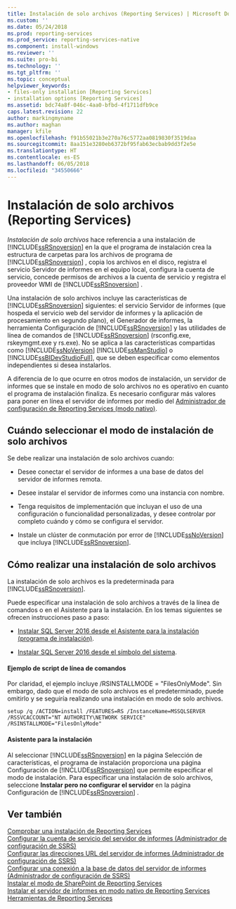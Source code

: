 ```yaml
---
title: Instalación de solo archivos (Reporting Services) | Microsoft Docs
ms.custom: ''
ms.date: 05/24/2018
ms.prod: reporting-services
ms.prod_service: reporting-services-native
ms.component: install-windows
ms.reviewer: ''
ms.suite: pro-bi
ms.technology: ''
ms.tgt_pltfrm: ''
ms.topic: conceptual
helpviewer_keywords:
- files-only installation [Reporting Services]
- installation options [Reporting Services]
ms.assetid: bdc74a8f-046c-4aa0-bfbd-4f1711dfb9ce
caps.latest.revision: 22
author: markingmyname
ms.author: maghan
manager: kfile
ms.openlocfilehash: f91b55021b3e270a76c5772aa0819830f3519daa
ms.sourcegitcommit: 8aa151e3280eb6372bf95fab63ecbab9dd3f2e5e
ms.translationtype: HT
ms.contentlocale: es-ES
ms.lasthandoff: 06/05/2018
ms.locfileid: "34550666"
---
```

# <a name="files-only-installation-reporting-services"></a>Instalación de solo archivos (Reporting Services)
  *Instalación de solo archivos* hace referencia a una instalación de [!INCLUDE[ssRSnoversion](../../includes/ssrsnoversion-md.md)] en la que el programa de instalación crea la estructura de carpetas para los archivos de programa de [!INCLUDE[ssRSnoversion](../../includes/ssrsnoversion-md.md)] , copia los archivos en el disco, registra el servicio Servidor de informes en el equipo local, configura la cuenta de servicio, concede permisos de archivos a la cuenta de servicio y registra el proveedor WMI de [!INCLUDE[ssRSnoversion](../../includes/ssrsnoversion-md.md)] .  
  
 Una instalación de solo archivos incluye las características de [!INCLUDE[ssRSnoversion](../../includes/ssrsnoversion-md.md)] siguientes: el servicio Servidor de informes (que hospeda el servicio web del servidor de informes y la aplicación de procesamiento en segundo plano), el Generador de informes, la herramienta Configuración de [!INCLUDE[ssRSnoversion](../../includes/ssrsnoversion-md.md)] y las utilidades de línea de comandos de [!INCLUDE[ssRSnoversion](../../includes/ssrsnoversion-md.md)] (rsconfig.exe, rskeymgmt.exe y rs.exe). No se aplica a las características compartidas como [!INCLUDE[ssNoVersion](../../includes/ssnoversion-md.md)] [!INCLUDE[ssManStudio](../../includes/ssmanstudio-md.md)] o [!INCLUDE[ssBIDevStudioFull](../../includes/ssbidevstudiofull-md.md)], que se deben especificar como elementos independientes si desea instalarlos.  
  
 A diferencia de lo que ocurre en otros modos de instalación, un servidor de informes que se instale en modo de solo archivos no es operativo en cuanto el programa de instalación finaliza. Es necesario configurar más valores para poner en línea el servidor de informes por medio del [Administrador de configuración de Reporting Services &#40;modo nativo&#41;](../../reporting-services/install-windows/reporting-services-configuration-manager-native-mode.md).  
  
## <a name="when-to-select-files-only-installation-mode"></a>Cuándo seleccionar el modo de instalación de solo archivos  
 Se debe realizar una instalación de solo archivos cuando:  
  
-   Desee conectar el servidor de informes a una base de datos del servidor de informes remota.  
  
-   Desee instalar el servidor de informes como una instancia con nombre.  
  
-   Tenga requisitos de implementación que incluyan el uso de una configuración o funcionalidad personalizadas, y desee controlar por completo cuándo y cómo se configura el servidor.  
  
-   Instale un clúster de conmutación por error de [!INCLUDE[ssNoVersion](../../includes/ssnoversion-md.md)] que incluya [!INCLUDE[ssRSnoversion](../../includes/ssrsnoversion-md.md)].  
  
## <a name="how-to-perform-a-files-only-installation"></a>Cómo realizar una instalación de solo archivos  
 La instalación de solo archivos es la predeterminada para [!INCLUDE[ssRSnoversion](../../includes/ssrsnoversion-md.md)].  
  
 Puede especificar una instalación de solo archivos a través de la línea de comandos o en el Asistente para la instalación. En los temas siguientes se ofrecen instrucciones paso a paso:  
  
-   [Instalar SQL Server 2016 desde el Asistente para la instalación &#40;programa de instalación&#41;](../../database-engine/install-windows/install-sql-server-from-the-installation-wizard-setup.md).  
  
-   [Instalar SQL Server 2016 desde el símbolo del sistema](../../database-engine/install-windows/install-sql-server-2016-from-the-command-prompt.md).  
  
#### <a name="example-command-line-script"></a>Ejemplo de script de línea de comandos  
 Por claridad, el ejemplo incluye /RSINSTALLMODE = "FilesOnlyMode". Sin embargo, dado que el modo de solo archivos es el predeterminado, puede omitirlo y se seguiría realizando una instalación en modo de solo archivos.  
  
```  
setup /q /ACTION=install /FEATURES=RS /InstanceName=MSSQLSERVER /RSSVCACCOUNT="NT AUTHORITY\NETWORK SERVICE" /RSINSTALLMODE="FilesOnlyMode"  
```  
  
#### <a name="installation-wizard"></a>Asistente para la instalación  
 Al seleccionar [!INCLUDE[ssRSnoversion](../../includes/ssrsnoversion-md.md)] en la página Selección de características, el programa de instalación proporciona una página Configuración de [!INCLUDE[ssRSnoversion](../../includes/ssrsnoversion-md.md)] que permite especificar el modo de instalación. Para especificar una instalación de solo archivos, seleccione **Instalar pero no configurar el servidor** en la página Configuración de [!INCLUDE[ssRSnoversion](../../includes/ssrsnoversion-md.md)] .  
  
## <a name="see-also"></a>Ver también  
 [Comprobar una instalación de Reporting Services](../../reporting-services/install-windows/verify-a-reporting-services-installation.md)   
 [Configurar la cuenta de servicio del servidor de informes &#40;Administrador de configuración de SSRS&#41;](../../reporting-services/install-windows/configure-the-report-server-service-account-ssrs-configuration-manager.md)   
 [Configurar las direcciones URL del servidor de informes &#40;Administrador de configuración de SSRS&#41;](../../reporting-services/install-windows/configure-report-server-urls-ssrs-configuration-manager.md)   
 [Configurar una conexión a la base de datos del servidor de informes &#40;Administrador de configuración de SSRS&#41;](../../reporting-services/install-windows/configure-a-report-server-database-connection-ssrs-configuration-manager.md)   
 [Instalar el modo de SharePoint de Reporting Services](../../reporting-services/install-windows/install-reporting-services-sharepoint-mode.md)   
 [Instalar el servidor de informes en modo nativo de Reporting Services](~/reporting-services/install-windows/install-reporting-services-native-mode-report-server.md)   
 [Herramientas de Reporting Services](../../reporting-services/tools/reporting-services-tools.md)  
  
  

